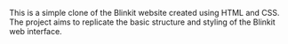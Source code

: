 This is a simple clone of the Blinkit website created using HTML and CSS. 
The project aims to replicate the basic structure and styling of the Blinkit web interface.
